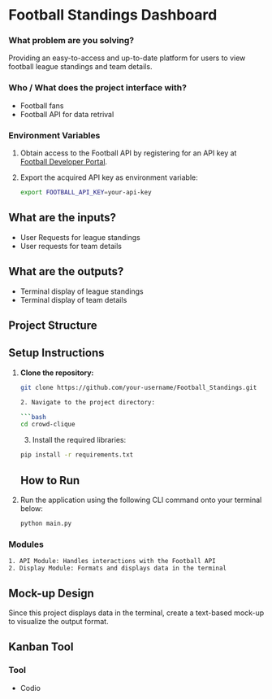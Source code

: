 # Football Standings Dashboard


### What problem are you solving?
Providing an easy-to-access and up-to-date platform for users to view football league standings and team details.

### Who / What does the project interface with?
- Football fans
- Football API for data retrival

### Environment Variables

1. Obtain access to the Football API by registering for an API key at [Football Developer Portal](https://dashboard.api-football.com/).
2. Export the acquired API key as environment variable:

   ```bash
   export FOOTBALL_API_KEY=your-api-key
   ```

## What are the inputs?
- User Requests for league standings
- User requests for team details

## What are the outputs?
- Terminal display of league standings
- Terminal display of team details

## Project Structure


## Setup Instructions
1. **Clone the repository:**
   ```bash
   git clone https://github.com/your-username/Football_Standings.git
   
   2. Navigate to the project directory:

   ```bash
   cd crowd-clique
   ```

   3. Install the required libraries:

   ```bash
   pip install -r requirements.txt
   ```

   ## How to Run

1. Run the application using the following CLI command onto your terminal below:

   ```bash
   python main.py
   ```


### Modules
    1. API Module: Handles interactions with the Football API
    2. Display Module: Formats and displays data in the terminal



## Mock-up Design
Since this project displays data in the terminal, create a text-based mock-up to visualize the output format.

## Kanban Tool

### Tool
- Codio


